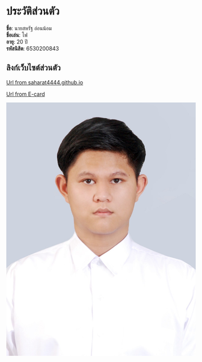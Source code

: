 # ประวัติส่วนตัว

**ชื่อ**: นายสหรัฐ อ่อนน้อม  
**ชื่อเล่น**: โฟ  
**อายุ**: 20 ปี  
**รหัสนิสิต**: 6530200843  

## ลิงก์เว็บไซต์ส่วนตัว
[Url from saharat4444.github.io](https://saharat4444.github.io/)

[Url from E-card](https://github.com/Saharat4444/Saharat4444.github.io/blob/0fd1fc6089c29884654e995b4385c1c9b025733f/Merry_Christmas.md)


  
![student](my_picture/S__29573134.jpg)
